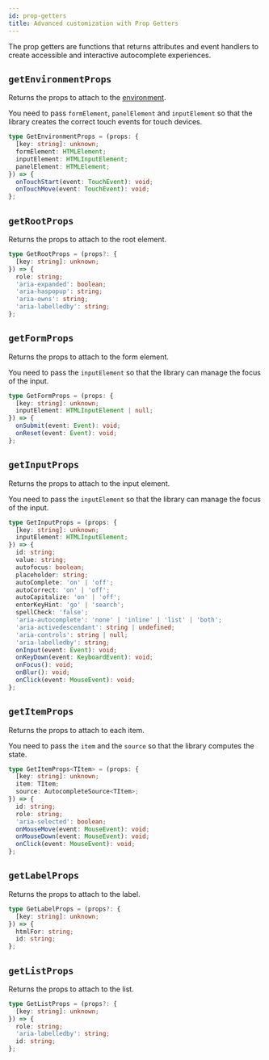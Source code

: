```yaml
---
id: prop-getters
title: Advanced customization with Prop Getters
---
```


The prop getters are functions that returns attributes and event handlers to create accessible and interactive autocomplete experiences.

## `getEnvironmentProps`

Returns the props to attach to the [environment](#environment).

You need to pass `formElement`, `panelElement` and `inputElement` so that the library creates the correct touch events for touch devices.

```ts
type GetEnvironmentProps = (props: {
  [key: string]: unknown;
  formElement: HTMLElement;
  inputElement: HTMLInputElement;
  panelElement: HTMLElement;
}) => {
  onTouchStart(event: TouchEvent): void;
  onTouchMove(event: TouchEvent): void;
};
```

## `getRootProps`

Returns the props to attach to the root element.

```ts
type GetRootProps = (props?: {
  [key: string]: unknown;
}) => {
  role: string;
  'aria-expanded': boolean;
  'aria-haspopup': string;
  'aria-owns': string;
  'aria-labelledby': string;
};
```

## `getFormProps`

Returns the props to attach to the form element.

You need to pass the `inputElement` so that the library can manage the focus of the input.

```ts
type GetFormProps = (props: {
  [key: string]: unknown;
  inputElement: HTMLInputElement | null;
}) => {
  onSubmit(event: Event): void;
  onReset(event: Event): void;
};
```

## `getInputProps`

Returns the props to attach to the input element.

You need to pass the `inputElement` so that the library can manage the focus of the input.

```ts
type GetInputProps = (props: {
  [key: string]: unknown;
  inputElement: HTMLInputElement;
}) => {
  id: string;
  value: string;
  autofocus: boolean;
  placeholder: string;
  autoComplete: 'on' | 'off';
  autoCorrect: 'on' | 'off';
  autoCapitalize: 'on' | 'off';
  enterKeyHint: 'go' | 'search';
  spellCheck: 'false';
  'aria-autocomplete': 'none' | 'inline' | 'list' | 'both';
  'aria-activedescendant': string | undefined;
  'aria-controls': string | null;
  'aria-labelledby': string;
  onInput(event: Event): void;
  onKeyDown(event: KeyboardEvent): void;
  onFocus(): void;
  onBlur(): void;
  onClick(event: MouseEvent): void;
};
```

## `getItemProps`

Returns the props to attach to each item.

You need to pass the `item` and the `source` so that the library computes the state.

```ts
type GetItemProps<TItem> = (props: {
  [key: string]: unknown;
  item: TItem;
  source: AutocompleteSource<TItem>;
}) => {
  id: string;
  role: string;
  'aria-selected': boolean;
  onMouseMove(event: MouseEvent): void;
  onMouseDown(event: MouseEvent): void;
  onClick(event: MouseEvent): void;
};
```

## `getLabelProps`

Returns the props to attach to the label.

```ts
type GetLabelProps = (props?: {
  [key: string]: unknown;
}) => {
  htmlFor: string;
  id: string;
};
```

## `getListProps`

Returns the props to attach to the list.

```ts
type GetListProps = (props?: {
  [key: string]: unknown;
}) => {
  role: string;
  'aria-labelledby': string;
  id: string;
};
```
